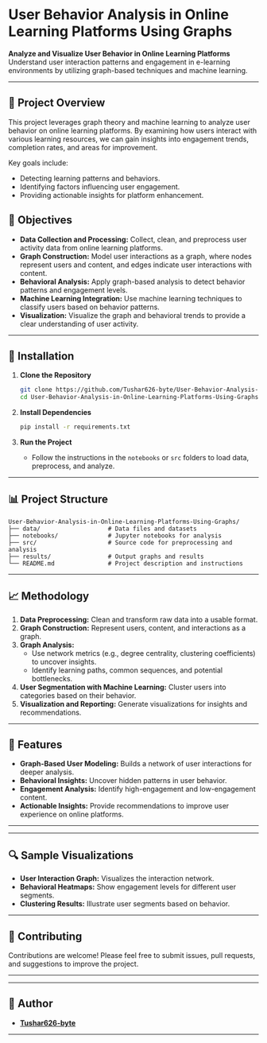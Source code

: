 # User Behavior Analysis in Online Learning Platforms Using Graphs

**Analyze and Visualize User Behavior in Online Learning Platforms**  
Understand user interaction patterns and engagement in e-learning environments by utilizing graph-based techniques and machine learning.

---

## 📌 Project Overview

This project leverages graph theory and machine learning to analyze user behavior on online learning platforms. By examining how users interact with various learning resources, we can gain insights into engagement trends, completion rates, and areas for improvement. 

Key goals include:
- Detecting learning patterns and behaviors.
- Identifying factors influencing user engagement.
- Providing actionable insights for platform enhancement.

## 🎯 Objectives

- **Data Collection and Processing:** Collect, clean, and preprocess user activity data from online learning platforms.
- **Graph Construction:** Model user interactions as a graph, where nodes represent users and content, and edges indicate user interactions with content.
- **Behavioral Analysis:** Apply graph-based analysis to detect behavior patterns and engagement levels.
- **Machine Learning Integration:** Use machine learning techniques to classify users based on behavior patterns.
- **Visualization:** Visualize the graph and behavioral trends to provide a clear understanding of user activity.

---

## 🔧 Installation

1. **Clone the Repository**
   ```bash
   git clone https://github.com/Tushar626-byte/User-Behavior-Analysis-in-Online-Learning-Platforms-Using-Graphs.git
   cd User-Behavior-Analysis-in-Online-Learning-Platforms-Using-Graphs
   ```

2. **Install Dependencies**
   ```bash
   pip install -r requirements.txt
   ```

3. **Run the Project**
   - Follow the instructions in the `notebooks` or `src` folders to load data, preprocess, and analyze.

---

## 📊 Project Structure

```plaintext
User-Behavior-Analysis-in-Online-Learning-Platforms-Using-Graphs/
├── data/                   # Data files and datasets
├── notebooks/              # Jupyter notebooks for analysis
├── src/                    # Source code for preprocessing and analysis
├── results/                # Output graphs and results
└── README.md               # Project description and instructions
```

---

## 📈 Methodology

1. **Data Preprocessing:** Clean and transform raw data into a usable format.
2. **Graph Construction:** Represent users, content, and interactions as a graph.
3. **Graph Analysis:**
   - Use network metrics (e.g., degree centrality, clustering coefficients) to uncover insights.
   - Identify learning paths, common sequences, and potential bottlenecks.
4. **User Segmentation with Machine Learning:** Cluster users into categories based on their behavior.
5. **Visualization and Reporting:** Generate visualizations for insights and recommendations.

---

## 🚀 Features

- **Graph-Based User Modeling:** Builds a network of user interactions for deeper analysis.
- **Behavioral Insights:** Uncover hidden patterns in user behavior.
- **Engagement Analysis:** Identify high-engagement and low-engagement content.
- **Actionable Insights:** Provide recommendations to improve user experience on online platforms.

---
---

## 🔍 Sample Visualizations

- **User Interaction Graph:** Visualizes the interaction network.
- **Behavioral Heatmaps:** Show engagement levels for different user segments.
- **Clustering Results:** Illustrate user segments based on behavior.

---

## 🤝 Contributing

Contributions are welcome! Please feel free to submit issues, pull requests, and suggestions to improve the project.

---

---

## 👤 Author

- **[Tushar626-byte](https://github.com/Tushar626-byte)**

--- 
